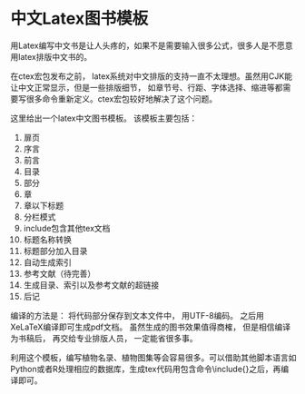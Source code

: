 # 中文Latex图书模板

用Latex编写中文书是让人头疼的，如果不是需要输入很多公式，很多人是不愿意用latex排版中文书的。

在ctex宏包发布之前， latex系统对中文排版的支持一直不太理想。虽然用CJK能让中文正常显示，但是一些排版细节， 如章节号、行距、字体选择、缩进等都需要写很多命令重新定义。ctex宏包较好地解决了这个问题。

这里给出一个latex中文图书模板。 该模板主要包括：

1. 扉页
2. 序言
3. 前言
4. 目录
5. 部分
6. 章
7. 章以下标题
8. 分栏模式
9. include包含其他tex文档
10. 标题名称转换
11. 标题部分加入目录
12. 自动生成索引
13. 参考文献（待完善）
14. 生成目录、索引以及参考文献的超链接
15. 后记

编译的方法是： 将代码部分保存到文本文件中， 用UTF-8编码。 之后用XeLaTeX编译即可生成pdf文档。 虽然生成的图书效果值得商榷， 但是相信编译为书稿后， 再交给专业排版人员， 一定能省很多事。

利用这个模板，编写植物名录、植物图集等会容易很多。可以借助其他脚本语言如Python或者R处理相应的数据库，生成tex代码用包含命令\include{}之后，再编译即可。
